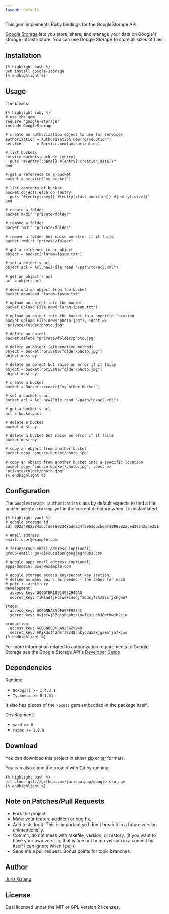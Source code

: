 ```yaml
---
layout: default
---
```

This gem implements Ruby bindings for the GoogleStorage API.

[Google Storage](http://code.google.com/apis/storage/) lets you store, share, and manage your data on Google's 
storage infrastructure. You can use Google Storage to store all sizes of files.

Installation
------------

    {% highlight bash %}
    gem install google-storage
    {% endhighlight %}

Usage
-----    
The basics:

    {% highlight ruby %}
    # use the gem
    require 'google-storage'
    include GoogleStorage
    
    # create an authorization object to use for services
    authorization = Authorization.new("production")
    service       = Service.new(authorization)

    # list buckets
    service.buckets.each do |entry|
      puts "#{entry[:name]} #{entry[:creation_date]}"
    end

    # get a reference to a bucket
    bucket = service["my-bucket"] 

    # list contents of bucket
    bucket.objects.each do |entry|
      puts "#{entry[:key]} #{entry[:last_modified]} #{entry[:size]}"
    end

    # create a folder
    bucket.mkdir "private/folder"

    # remove a folder
    bucket.rmdir "private/folder"

    # remove a folder but raise an error if it fails
    bucket.rmdir! "private/folder"
    
    # get a reference to an object
    object = bucket["lorem-ipsum.txt"]
    
    # set a object's acl
    object.acl = Acl.new(File.read "/path/to/acl.xml")

    # get an object's acl
    acl = object.acl

    # download an object from the bucket
    bucket.download "lorem-ipsum.txt"
    
    # upload an object into the bucket
    bucket.upload File.new("lorem-ipsum.txt")

    # upload an object into the bucket in a specific location
    bucket.upload File.new("photo.jpg"), :dest => "private/folder/photo.jpg" 

    # delete an object
    bucket.delete "private/folder/photo.jpg"

    # delete an object (alternative method)
    object = bucket["private/folder/photo.jpg"]
    object.destroy
    
    # delete an object but raise an error if it fails
    object = bucket["private/folder/photo.jpg"]
    object.destroy!

    # create a bucket
    bucket = Bucket::create["my-other-bucket"]

    # set a bucket's acl
    bucket.acl = Acl.new(File.read "/path/to/acl.xml")

    # get a bucket's acl
    acl = bucket.acl
    
    # delete a bucket
    bucket.destroy

    # delete a bucket but raise an error if it fails
    bucket.destroy!
    
    # copy an object from another bucket
    bucket.copy "source-bucket/photo.jpg"

    # copy an object from another bucket into a specific location
    bucket.copy "source-bucket/photo.jpg", :dest => "private/folder/photo.jpg"
    {% endhighlight %}

Configuration 
-------------
The `GoogleStorage::Authorization` class by default expects to find a file 
named `google-storage.yml` in the current directory when it is instantiated.

    {% highlight yaml %}
    # google storage id     
    id: 00234982384abcfdef892348bdc234f30636bcbeaf4398502aced39242ade351
    
    # email address 
    email: user@example.com                                             
    
    # forum/group email address (optional)
    group-email: gs-discussion@googlegroups.com                          
    
    # google apps email address (optional)
    apps-domain: user@example.com                                        

    # google storage access_key/secret_key section; 
    # define as many pairs as needed - the label for each
    # pair is arbitrary
    development:                                                         
      access_key: GOOGTBR1091493294JAG                                   
      secret_key: TiKladfjkdfwe+14sdjf56dsjfshz56sfjshgwn7                
                                                                         
    stage:                                                               
      access_key: GOOGNBAS5DFA9FF9234C                                   
      secret_key: Hwjefwj63gjshgahzziuwfksiudh38wfhwjh2ejw                
                                                                         
    production:                                                          
      access_key: GOOGNBSBNLA9234ZV94D                                   
      secret_key: AKjkdsf42dsfs2342rnkjc2dzskjga+afjafkjww                
    {% endhighlight %}

For more information related to authorization requirements to Google Storage
see the Google Storage API's [Developer Guide](https://code.google.com/apis/storage/docs/developer-guide.html#authorization)

Dependencies
------------
Runtime:

* `Nokogiri >= 1.4.3.1`
* `Typhoeus >= 0.1.31`

It also has pieces of the `Facets` gem embedded in the package itself.

Development:

* `yard >= 0`
* `rspec >= 1.2.9`

Download
--------
You can download this project in either
[zip](http://github.com/jurisgalang/google-storage/zipball/master) or
[tar](http://github.com/jurisgalang/google-storage/tarball/master") formats.

You can also clone the project with [Git](http://git-scm.com)
by running: 

    {% highlight bash %}
    git clone git://github.com/jurisgalang/google-storage
    {% endhighlight %}

Note on Patches/Pull Requests
-----------------------------
* Fork the project.
* Make your feature addition or bug fix.
* Add tests for it. This is important so I don't break it in a future version 
  unintentionally.
* Commit, do not mess with rakefile, version, or history. (if you want to have 
  your own version, that is fine but bump version in a commit by itself I can 
  ignore when I pull)
* Send me a pull request. Bonus points for topic branches.

Author
------
[Juris Galang](http://github.com/jurisgalang/)

License
-------
Dual licensed under the MIT or GPL Version 2 licenses.
